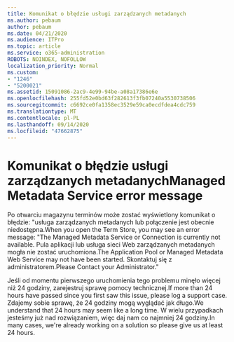 ```yaml
---
title: Komunikat o błędzie usługi zarządzanych metadanych
ms.author: pebaum
author: pebaum
ms.date: 04/21/2020
ms.audience: ITPro
ms.topic: article
ms.service: o365-administration
ROBOTS: NOINDEX, NOFOLLOW
localization_priority: Normal
ms.custom:
- "1246"
- "5200021"
ms.assetid: 15091086-2ac9-4e99-94be-a08a17386e6e
ms.openlocfilehash: 255fd52e0bd63f282613f3fb07240a5530738506
ms.sourcegitcommit: c6692ce0fa1358ec3529e59ca0ecdfdea4cdc759
ms.translationtype: MT
ms.contentlocale: pl-PL
ms.lasthandoff: 09/14/2020
ms.locfileid: "47662875"
---
```

# <a name="managed-metadata-service-error-message"></a><span data-ttu-id="dcdc4-102">Komunikat o błędzie usługi zarządzanych metadanych</span><span class="sxs-lookup"><span data-stu-id="dcdc4-102">Managed Metadata Service error message</span></span>

<span data-ttu-id="dcdc4-103">Po otwarciu magazynu terminów może zostać wyświetlony komunikat o błędzie: "usługa zarządzanych metadanych lub połączenie jest obecnie niedostępna.</span><span class="sxs-lookup"><span data-stu-id="dcdc4-103">When you open the Term Store, you may see an error message: "The Managed Metadata Service or Connection is currently not available.</span></span> <span data-ttu-id="dcdc4-104">Pula aplikacji lub usługa sieci Web zarządzanych metadanych mogła nie zostać uruchomiona.</span><span class="sxs-lookup"><span data-stu-id="dcdc4-104">The Application Pool or Managed Metadata Web Service may not have been started.</span></span> <span data-ttu-id="dcdc4-105">Skontaktuj się z administratorem.</span><span class="sxs-lookup"><span data-stu-id="dcdc4-105">Please Contact your Administrator."</span></span>
  
<span data-ttu-id="dcdc4-106">Jeśli od momentu pierwszego uruchomienia tego problemu minęło więcej niż 24 godziny, zarejestruj sprawę pomocy technicznej.</span><span class="sxs-lookup"><span data-stu-id="dcdc4-106">If more than 24 hours have passed since you first saw this issue, please log a support case.</span></span> <span data-ttu-id="dcdc4-107">Zdajemy sobie sprawę, że 24 godziny mogą wyglądać jak długo.</span><span class="sxs-lookup"><span data-stu-id="dcdc4-107">We understand that 24 hours may seem like a long time.</span></span> <span data-ttu-id="dcdc4-108">W wielu przypadkach jesteśmy już nad rozwiązaniem, więc daj nam co najmniej 24 godziny.</span><span class="sxs-lookup"><span data-stu-id="dcdc4-108">In many cases, we're already working on a solution so please give us at least 24 hours.</span></span>
  